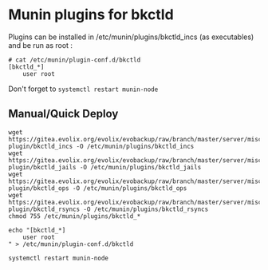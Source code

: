 # Munin plugins for bkctld

Plugins can be installed in /etc/munin/plugins/bkctld_incs (as executables)
and be run as root :

~~~
# cat /etc/munin/plugin-conf.d/bkctld
[bkctld_*]
    user root
~~~

Don't forget to `systemctl restart munin-node`


## Manual/Quick Deploy

~~~
wget https://gitea.evolix.org/evolix/evobackup/raw/branch/master/server/misc/munin-plugin/bkctld_incs -O /etc/munin/plugins/bkctld_incs
wget https://gitea.evolix.org/evolix/evobackup/raw/branch/master/server/misc/munin-plugin/bkctld_jails -O /etc/munin/plugins/bkctld_jails
wget https://gitea.evolix.org/evolix/evobackup/raw/branch/master/server/misc/munin-plugin/bkctld_ops -O /etc/munin/plugins/bkctld_ops
wget https://gitea.evolix.org/evolix/evobackup/raw/branch/master/server/misc/munin-plugin/bkctld_rsyncs -O /etc/munin/plugins/bkctld_rsyncs
chmod 755 /etc/munin/plugins/bkctld_*

echo "[bkctld_*]
    user root
" > /etc/munin/plugin-conf.d/bkctld

systemctl restart munin-node
~~~
